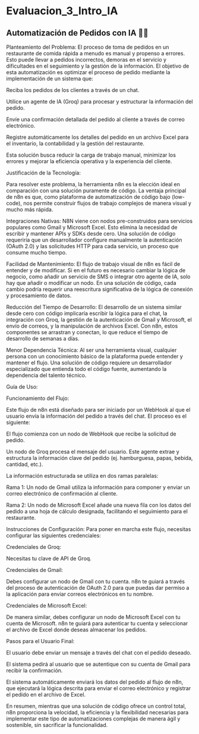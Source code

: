 # Evaluacion_3_Intro_IA

## Automatización de Pedidos con IA 🤖🍔

Planteamiento del Problema:
El proceso de toma de pedidos en un restaurante de comida rápida a menudo es manual y propenso a errores. Esto puede llevar a pedidos incorrectos, demoras en el servicio y dificultades en el seguimiento y la gestión de la información. El objetivo de esta automatización es optimizar el proceso de pedido mediante la implementación de un sistema que:

Reciba los pedidos de los clientes a través de un chat.

Utilice un agente de IA (Groq) para procesar y estructurar la información del pedido.

Envíe una confirmación detallada del pedido al cliente a través de correo electrónico.

Registre automáticamente los detalles del pedido en un archivo Excel para el inventario, la contabilidad y la gestión del restaurante.

Esta solución busca reducir la carga de trabajo manual, minimizar los errores y mejorar la eficiencia operativa y la experiencia del cliente.

Justificación de la Tecnología:

Para resolver este problema, la herramienta n8n es la elección ideal en comparación con una solución puramente de código. La ventaja principal de n8n es que, como plataforma de automatización de código bajo (low-code), nos permite construir flujos de trabajo complejos de manera visual y mucho más rápida.

Integraciones Nativas: N8N viene con nodos pre-construidos para servicios populares como Gmail y Microsoft Excel. Esto elimina la necesidad de escribir y mantener APIs y SDKs desde cero. Una solución de código requeriría que un desarrollador configure manualmente la autenticación (OAuth 2.0) y las solicitudes HTTP para cada servicio, un proceso que consume mucho tiempo.

Facilidad de Mantenimiento: El flujo de trabajo visual de n8n es fácil de entender y de modificar.  Si en el futuro es necesario cambiar la lógica de negocio, como añadir un servicio de SMS o integrar otro agente de IA, solo hay que añadir o modificar un nodo. En una solución de código, cada cambio podría requerir una reescritura significativa de la lógica de conexión y procesamiento de datos.

Reducción del Tiempo de Desarrollo: El desarrollo de un sistema similar desde cero con código implicaría escribir la lógica para el chat, la integración con Groq, la gestión de la autenticación de Gmail y Microsoft, el envío de correos, y la manipulación de archivos Excel. Con n8n, estos componentes se arrastran y conectan, lo que reduce el tiempo de desarrollo de semanas a días.

Menor Dependencia Técnica: Al ser una herramienta visual, cualquier persona con un conocimiento básico de la plataforma puede entender y mantener el flujo. Una solución de código requiere un desarrollador especializado que entienda todo el código fuente, aumentando la dependencia del talento técnico.

Guía de Uso:

Funcionamiento del Flujo:

Este flujo de n8n está diseñado para ser iniciado por un WebHook al que el usuario envía la información del pedido a través del chat. El proceso es el siguiente:

El flujo comienza con un nodo de WebHook que recibe la solicitud de pedido.

Un nodo de Groq procesa el mensaje del usuario. Este agente extrae y estructura la información clave del pedido (ej. hamburguesa, papas, bebida, cantidad, etc.).

La información estructurada se utiliza en dos ramas paralelas:

Rama 1: Un nodo de Gmail utiliza la información para componer y enviar un correo electrónico de confirmación al cliente.

Rama 2: Un nodo de Microsoft Excel añade una nueva fila con los datos del pedido a una hoja de cálculo designada, facilitando el seguimiento para el restaurante.

Instrucciones de Configuración:
Para poner en marcha este flujo, necesitas configurar las siguientes credenciales:

Credenciales de Groq:

Necesitas tu clave de API de Groq.

Credenciales de Gmail:

Debes configurar un nodo de Gmail con tu cuenta. n8n te guiará a través del proceso de autenticación de OAuth 2.0 para que puedas dar permiso a la aplicación para enviar correos electrónicos en tu nombre.

Credenciales de Microsoft Excel:

De manera similar, debes configurar un nodo de Microsoft Excel con tu cuenta de Microsoft. n8n te guiará para autenticar tu cuenta y seleccionar el archivo de Excel donde deseas almacenar los pedidos.

Pasos para el Usuario Final:

El usuario debe enviar un mensaje a través del chat con el pedido deseado.

El sistema pedirá al usuario que se autentique con su cuenta de Gmail para recibir la confirmación.

El sistema automáticamente enviará los datos del pedido al flujo de n8n, que ejecutará la lógica descrita para enviar el correo electrónico y registrar el pedido en el archivo de Excel.

En resumen, mientras que una solución de código ofrece un control total, n8n proporciona la velocidad, la eficiencia y la flexibilidad necesarias para implementar este tipo de automatizaciones complejas de manera ágil y sostenible, sin sacrificar la funcionalidad.
